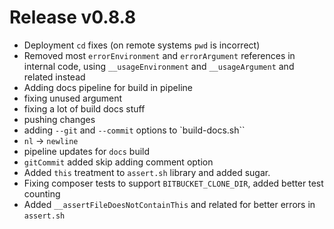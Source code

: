 # Release v0.8.8

- Deployment `cd` fixes (on remote systems `pwd` is incorrect)
- Removed most `errorEnvironment` and `errorArgument` references in internal code, using `__usageEnvironment` and `__usageArgument` and related instead
- Adding docs pipeline for build in pipeline
- fixing unused argument
- fixing a lot of build docs stuff
- pushing changes
- adding `--git` and `--commit` options to `build-docs.sh``
- `nl` -> `newline`
- pipeline updates for `docs` build
- `gitCommit` added skip adding comment option
- Added `this` treatment to `assert.sh` library and added sugar.
- Fixing composer tests to support `BITBUCKET_CLONE_DIR`, added better test counting
- Added `__assertFileDoesNotContainThis` and related for better errors in `assert.sh`
